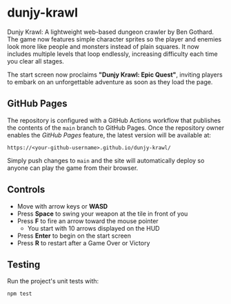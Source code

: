# dunjy-krawl
Dunjy Krawl: A lightweight web-based dungeon crawler by Ben Gothard. The game
now features simple character sprites so the player and enemies look more like
people and monsters instead of plain squares. It now includes multiple levels
that loop endlessly, increasing difficulty each time you clear all stages.

The start screen now proclaims **"Dunjy Krawl: Epic Quest"**, inviting players
to embark on an unforgettable adventure as soon as they load the page.

## GitHub Pages
The repository is configured with a GitHub Actions workflow that publishes the
contents of the `main` branch to GitHub Pages. Once the repository owner
enables the *GitHub Pages* feature, the latest version will be available at:

```
https://<your-github-username>.github.io/dunjy-krawl/
```

Simply push changes to `main` and the site will automatically deploy so anyone
can play the game from their browser.

## Controls

- Move with arrow keys or **WASD**
- Press **Space** to swing your weapon at the tile in front of you
- Press **F** to fire an arrow toward the mouse pointer
  - You start with 10 arrows displayed on the HUD
- Press **Enter** to begin on the start screen
- Press **R** to restart after a Game Over or Victory


## Testing

Run the project's unit tests with:

```bash
npm test
```
